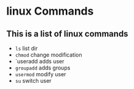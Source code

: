 # linux Commands

## This is a list of linux commands 
 - `ls` list dir
 - `chmod` change modification
 - `useradd adds user
 - `groupadd` adds groups
 - `usermod` modify user
 - `su` switch user
